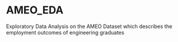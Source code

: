 # AMEO_EDA
Exploratory Data Analysis on the AMEO Dataset which describes the employment outcomes of engineering graduates 
